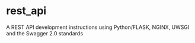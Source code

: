 # rest_api
A REST API development instructions using Python/FLASK, NGINX, UWSGI and the Swagger 2.0 standards 
